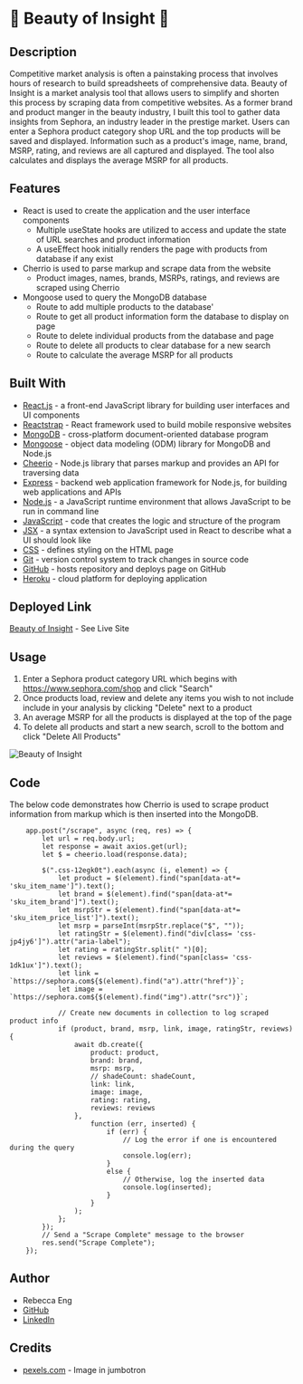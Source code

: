 # 💄 Beauty of Insight 💄

## Description
Competitive market analysis is often a painstaking process that involves hours of research to build spreadsheets of comprehensive data. Beauty of Insight is a market analysis tool that allows users to simplify and shorten this process by scraping data from competitive websites. As a former brand and product manger in the beauty industry, I built this tool to gather data insights from Sephora, an industry leader in the prestige market. Users can enter a Sephora product category shop URL and the top products will be saved and displayed. Information such as a product's image, name, brand, MSRP, rating, and reviews are all captured and displayed. The tool also calculates and displays the average MSRP for all products. 

## Features
* React is used to create the application and the user interface components
    * Multiple useState hooks are utilized to access and update the state of URL searches and product information 
    * A useEffect hook initially renders the page with products from database if any exist
* Cherrio is used to parse markup and scrape data from the website
    * Product images, names, brands, MSRPs, ratings, and reviews are scraped using Cherrio
* Mongoose used to query the MongoDB database
    * Route to add multiple products to the database'
    * Route to get all product information form the database to display on page
    * Route to delete individual products from the database and page
    * Route to delete all products to clear database for a new search
    * Route to calculate the average MSRP for all products


## Built With
* [React.js](https://reactjs.org/) - a front-end JavaScript library for building user interfaces and UI components
* [Reactstrap](https://reactstrap.github.io/) - React framework used to build mobile responsive websites
* [MongoDB](https://www.mongodb.com/) - cross-platform document-oriented database program
* [Mongoose](https://mongoosejs.com/) - object data modeling (ODM) library for MongoDB and Node.js
* [Cheerio](https://www.npmjs.com/package/cheerio) - Node.js library that parses markup and provides an API for traversing data
* [Express](https://expressjs.com/) - backend web application framework for Node.js, for building web applications and APIs
* [Node.js](https://nodejs.org/en/) - a JavaScript runtime environment that allows JavaScript to be run in command line
* [JavaScript](https://developer.mozilla.org/en-US/docs/Web/JavaScript) - code that creates the logic and structure of the program
* [JSX](https://reactjs.org/docs/introducing-jsx.html) - a syntax extension to JavaScript used in React to describe what a UI should look like
* [CSS](https://developer.mozilla.org/en-US/docs/Web/CSS) - defines styling on the HTML page
* [Git](https://git-scm.com/) - version control system to track changes in source code
* [GitHub](https://github.com/) - hosts repository and deploys page on GitHub
* [Heroku](https://heroku.com) - cloud platform for deploying application

## Deployed Link
[Beauty of Insight](https://beauty-insight.herokuapp.com/) - See Live Site

## Usage
1. Enter a Sephora product category URL which begins with https://www.sephora.com/shop and click "Search"
2. Once products load, review and delete any items you wish to not include include in your analysis by clicking "Delete" next to a product
3. An average MSRP for all the products is displayed at the top of the page
4. To delete all products and start a new search, scroll to the bottom and click "Delete All Products"

![Beauty of Insight](client/public/BeautyInsight.gif)

## Code
The below code demonstrates how Cherrio is used to scrape product information from markup which is then inserted into the MongoDB.

        app.post("/scrape", async (req, res) => {
            let url = req.body.url;
            let response = await axios.get(url);
            let $ = cheerio.load(response.data);

            $(".css-12egk0t").each(async (i, element) => {
                let product = $(element).find("span[data-at*= 'sku_item_name']").text();
                let brand = $(element).find("span[data-at*= 'sku_item_brand']").text();
                let msrpStr = $(element).find("span[data-at*= 'sku_item_price_list']").text();
                let msrp = parseInt(msrpStr.replace("$", ""));
                let ratingStr = $(element).find("div[class= 'css-jp4jy6']").attr("aria-label");
                let rating = ratingStr.split(" ")[0];
                let reviews = $(element).find("span[class= 'css-1dk1ux']").text();
                let link = `https://sephora.com${$(element).find("a").attr("href")}`;
                let image = `https://sephora.com${$(element).find("img").attr("src")}`;

                // Create new documents in collection to log scraped product info
                if (product, brand, msrp, link, image, ratingStr, reviews) {
                    await db.create({
                        product: product,
                        brand: brand,
                        msrp: msrp,
                        // shadeCount: shadeCount,
                        link: link,
                        image: image,
                        rating: rating,
                        reviews: reviews
                    },
                        function (err, inserted) {
                            if (err) {
                                // Log the error if one is encountered during the query
                                console.log(err);
                            }
                            else {
                                // Otherwise, log the inserted data
                                console.log(inserted);
                            }
                        }
                    );
                };
            });
            // Send a "Scrape Complete" message to the browser
            res.send("Scrape Complete");
        });

## Author
* Rebecca Eng
* [GitHub](https://github.com/engrebecca)
* [LinkedIn](https://www.linkedin.com/in/engrebecca/)

## Credits
* [pexels.com](https://images.pexels.com/photos/1377034/pexels-photo-1377034.jpeg?auto=compress&cs=tinysrgb&dpr=2&h=650&w=940) - Image in jumbotron
